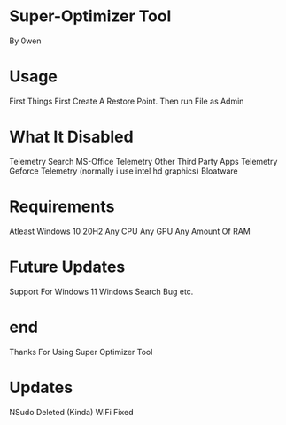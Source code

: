 # Super-Optimizer Tool
By 0wen
# Usage
First Things First Create A Restore Point.
Then run File as Admin
# What It Disabled
Telemetry
Search
MS-Office Telemetry
Other Third Party Apps Telemetry
Geforce Telemetry (normally i use intel hd graphics)
Bloatware
# Requirements
Atleast Windows 10 20H2
Any CPU
Any GPU
Any Amount Of RAM
# Future Updates
Support For Windows 11
Windows Search Bug
etc.
# end
Thanks For Using Super Optimizer Tool
# Updates
NSudo Deleted
(Kinda) WiFi Fixed
